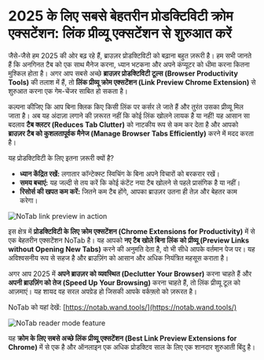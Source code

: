 # 2025 के लिए सबसे बेहतरीन प्रोडक्टिविटी क्रोम एक्सटेंशन: लिंक प्रीव्यू एक्सटेंशन से शुरुआत करें

जैसे-जैसे हम 2025 की ओर बढ़ रहे हैं, ब्राउज़र प्रोडक्टिविटी को बढ़ाना बहुत ज़रूरी है। हम सभी जानते हैं कि अनगिनत टैब को एक साथ मैनेज करना, ध्यान भटकना और अपने कंप्यूटर को धीमा करना कितना मुश्किल होता है। अगर आप सबसे अच्छे **ब्राउज़र प्रोडक्टिविटी टूल्स (Browser Productivity Tools)** की तलाश में हैं, तो **लिंक प्रीव्यू क्रोम एक्सटेंशन (Link Preview Chrome Extension)** से शुरुआत करना एक गेम-चेंजर साबित हो सकता है।

कल्पना कीजिए कि आप बिना क्लिक किए किसी लिंक पर कर्सर ले जाते हैं और तुरंत उसका प्रीव्यू मिल जाता है। अब यह अंदाज़ा लगाने की ज़रूरत नहीं कि कोई लिंक खोलने लायक है या नहीं! यह आसान सा बदलाव **टैब क्लटर (Reduces Tab Clutter)** को नाटकीय रूप से कम कर देता है और आपको **ब्राउज़र टैब को कुशलतापूर्वक मैनेज (Manage Browser Tabs Efficiently)** करने में मदद करता है।

यह प्रोडक्टिविटी के लिए इतना ज़रूरी क्यों है?
*   **ध्यान केंद्रित रखें:** लगातार कॉन्टेक्स्ट स्विचिंग के बिना अपने विचारों को बरकरार रखें।
*   **समय बचाएं:** यह जल्दी से तय करें कि कोई कंटेंट नया टैब खोलने से पहले प्रासंगिक है या नहीं।
*   **रिसोर्स की खपत कम करें:** जितने कम टैब होंगे, आपका ब्राउज़र उतना ही तेज़ और बेहतर काम करेगा।

![NoTab link preview in action](images/notab1.png)

इस क्षेत्र में **प्रोडक्टिविटी के लिए क्रोम एक्सटेंशन (Chrome Extensions for Productivity)** में से एक बेहतरीन एक्सटेंशन NoTab है। यह आपको **नए टैब खोले बिना लिंक को प्रीव्यू (Preview Links without Opening New Tabs)** करने की अनुमति देता है, वो भी सीधे आपके वर्तमान पेज पर। यह अविश्वसनीय रूप से सहज है और ब्राउज़िंग को आसान और अधिक नियंत्रित महसूस कराता है।

अगर आप 2025 में **अपने ब्राउज़र को व्यवस्थित (Declutter Your Browser)** करना चाहते हैं और **अपनी ब्राउज़िंग को तेज (Speed Up Your Browsing)** करना चाहते हैं, तो लिंक प्रीव्यू टूल को आज़माएं। यह शायद वह सरल अपग्रेड हो जिसकी आपके वर्कफ़्लो को ज़रूरत है।

NoTab को यहां देखें: [https://notab.wand.tools/](https://notab.wand.tools/)

![NoTab reader mode feature](images/notab2.png)

यह **क्रोम के लिए सबसे अच्छे लिंक प्रीव्यू एक्सटेंशन (Best Link Preview Extensions for Chrome)** में से एक है और ऑनलाइन एक अधिक प्रोडक्टिव साल के लिए एक शानदार शुरुआती बिंदु है।
